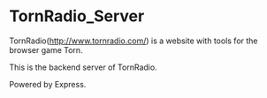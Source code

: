 # TornRadio_Server
 
TornRadio(http://www.tornradio.com/) is a website with tools for the browser game Torn.

This is the backend server of TornRadio.

Powered by Express.

